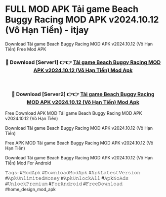 # FULL MOD APK Tải game Beach Buggy Racing MOD APK v2024.10.12 (Vô Hạn Tiền) - itjay
Download Tải game Beach Buggy Racing MOD APK v2024.10.12 (Vô Hạn Tiền) Free Mod APK

<div align="center">
<h3>🔴 Download [Server1] 👉👉 <a href="https://apk-comot.site?title=Tải_game_Beach_Buggy_Racing_MOD_APK_v2024.10.12_(Vô_Hạn_Tiền)">Tải game Beach Buggy Racing MOD APK v2024.10.12 (Vô Hạn Tiền) Mod Apk</a></h3><br>

<h3>🔴 Download [Server2] 👉👉 <a href="https://apk-comot.site?title=Tải_game_Beach_Buggy_Racing_MOD_APK_v2024.10.12_(Vô_Hạn_Tiền)">Tải game Beach Buggy Racing MOD APK v2024.10.12 (Vô Hạn Tiền) Mod Apk</a></h3>
</div>


Free Download APK MOD Tải game Beach Buggy Racing MOD APK v2024.10.12 (Vô Hạn Tiền)

Download Tải game Beach Buggy Racing MOD APK v2024.10.12 (Vô Hạn Tiền) 

Free APK MOD Tải game Beach Buggy Racing MOD APK v2024.10.12 (Vô Hạn Tiền) 

Download Tải game Beach Buggy Racing MOD APK v2024.10.12 (Vô Hạn Tiền) Mod For Android

𝚃𝚊𝚐𝚜: #𝙼𝚘𝚍𝙰𝚙𝚔 #𝙳𝚘𝚠𝚗𝚕𝚘𝚊𝚍𝙼𝚘𝚍𝙰𝚙𝚔 #𝙰𝚙𝚔𝙻𝚊𝚝𝚎𝚜𝚝𝚅𝚎𝚛𝚜𝚒𝚘𝚗 #𝙰𝚙𝚔𝚄𝚗𝚕𝚒𝚖𝚒𝚝𝚎𝚍𝙼𝚘𝚗𝚎𝚢 #𝙰𝚙𝚔𝚄𝚗𝚕𝚘𝚌𝚔𝙰𝚕𝚕 #𝙰𝚙𝚔𝙽𝚘𝙰𝚍𝚜 #𝚄𝚗𝚕𝚘𝚌𝚔𝙿𝚛𝚎𝚖𝚒𝚞𝚖 #𝙵𝚘𝚛𝙰𝚗𝚍𝚛𝚘𝚒𝚍 #𝙵𝚛𝚎𝚎𝙳𝚘𝚠𝚗𝚕𝚘𝚊𝚍 #home_design_mod_apk
